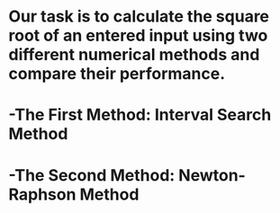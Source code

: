 #  Our task is to calculate the square root of an entered input using two different numerical methods and compare their performance. 
# -The First Method: Interval Search Method
# -The Second Method: Newton-Raphson Method 
